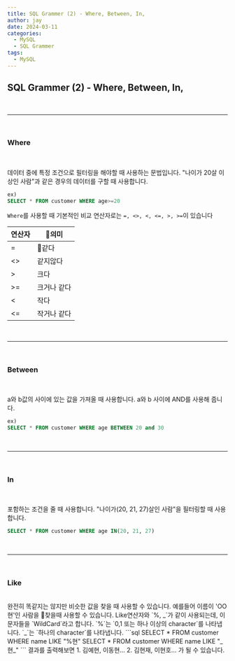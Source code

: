 ```yaml
---
title: SQL Grammer (2) - Where, Between, In,
author: jay
date: 2024-03-11
categories:
  - MySQL
  - SQL Grammer
tags:
  - MySQL
---
```

## SQL Grammer (2) - Where, Between, In,

<br />

---

<br/>


### **Where**
<br />

데이터 중에 특정 조건으로 필터링을 해야할 때 사용하는 문법입니다. "나이가 20살 이상인 사람"과 같은 경우의 데이터를 구할 때 사용합니다.
```sql
ex)
SELECT * FROM customer WHERE age>=20
```

 `Where`를 사용할 때 기본적인 비교 연산자로는 `=, <>, <, <=, >, >=`이 있습니다

| 연산자 | 의미    |
| --- | ------ |
| =   | 같다    |
| <>  | 같지않다   |
| >   | 크다     |
| >=  | 크거나 같다 |
| <   | 작다     |
| <=  | 작거나 같다 |


<br />

---

<br/>

### **Between**
<br />

a와 b값의 사이에 있는 값을 가져올 때 사용합니다. a와 b 사이에 AND를 사용해 줍니다.

```sql
ex)
SELECT * FROM customer WHERE age BETWEEN 20 and 30
```


<br />

---

<br/>

### **In**

<br />

포함하는 조건을 줄 때 사용합니다. "나이가(20, 21, 27)살인 사람"을 필터링할 때 사용합니다.

```sql
SELECT * FROM customer WHERE age IN(20, 21, 27)
```


<br />

---

<br/>

### **Like**
<br />
완전히 똑같지는 않지만 비슷한 값을 찾을 때 사용할 수 있습니다. 예를들어 이름이 'OO현'인 사람을 찾을때 사용할 수 있습니다. Like연산자와 `%, _`가 같이 사용되는데, 이 문자들을 `WildCard`라고 합니다. `%`는 `0,1 또는 하나 이상의 character`를 나타냅니다. `_`는 `하나의 character`를 나타냅니다.
```sql
SELECT * FROM customer WHERE name LIKE "%현"
SELECT * FROM customer WHERE name LIKE "_현_"
```
결과를 출력해보면 
1. 김예현, 이동현...
2. 김현재, 이현호...
가 될 수 있습니다.





